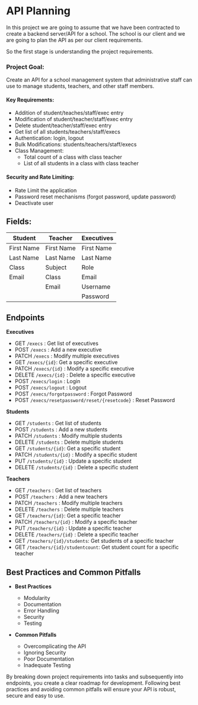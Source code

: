 # API Planning

In this project we are going to assume that we have been contracted to create a backend server/API for a school. The school is our client and we are going to plan the API as per our client requirements. 

So the first stage is understanding the project requirements.

### Project Goal: 
Create an API for a school management system that administrative staff can use to manage students, teachers, and other staff members.

#### Key Requirements:
- Addition of student/teaches/staff/exec entry
- Modification of student/teacher/staff/exec entry
- Delete student/teacher/staff/exec entry
- Get list of all students/teachers/staff/execs
- Authentication: login, logout
- Bulk Modifications: students/teachers/staff/execs
- Class Management:
    - Total count of a class with class teacher
    - List of all students in a class with class teacher

#### Security and Rate Limiting:
- Rate Limit the application
- Password reset mechanisms (forgot password, update password)
- Deactivate user

## Fields:

| Student       | Teacher       | Executives        | 
|---------------|---------------|-------------------|
| First Name    | First Name    | First Name        |
| Last Name     | Last Name     | Last Name         |
| Class         | Subject       | Role              |
| Email         | Class         | Email             |
|               | Email         | Username          |
|               |               | Password          |

## Endpoints

**Executives**
- GET `/execs` : Get list of executives
- POST `/execs` : Add a new executive
- PATCH `/execs` : Modify multiple executives
- GET `/execs/{id}`: Get a specific executive
- PATCH `/execs/{id}` : Modify a specific executive
- DELETE `/execs/{id}` : Delete a specific executive
- POST `/execs/login` : Login
- POST `/execs/logout` : Logout
- POST `/execs/forgotpassword` : Forgot Password
- POST `/execs/resetpassword/reset/{resetcode}` : Reset Password

**Students**
- GET `/students` : Get list of students
- POST `/students` : Add a new students
- PATCH `/students` : Modify multiple students
- DELETE `/students` : Delete multiple students
- GET `/students/{id}`: Get a specific student
- PATCH `/students/{id}` : Modify a specific student
- PUT `/students/{id}` : Update a specific student
- DELETE `/students/{id}` : Delete a specific student


**Teachers**
- GET `/teachers` : Get list of teachers
- POST `/teachers` : Add a new teachers
- PATCH `/teachers` : Modify multiple teachers
- DELETE `/teachers` : Delete multiple teachers
- GET `/teachers/{id}`: Get a specific teacher
- PATCH `/teachers/{id}` : Modify a specific teacher
- PUT `/teachers/{id}` : Update a specific teacher
- DELETE `/teachers/{id}` : Delete a specific teacher
- GET `/teachers/{id}/students`: Get students of a specific teacher
- GET `/teachers/{id}/studentcount`: Get student count for a specific teacher


## Best Practices and Common Pitfalls

- **Best Practices**
    - Modularity
    - Documentation
    - Error Handling
    - Security
    - Testing

- **Common Pitfalls**
    - Overcomplicating the API
    - Ignoring Security
    - Poor Documentation
    - Inadequate Testing

By breaking down project requirements into tasks and subsequently into endpoints, you create a clear roadmap for development. Following best practices and avoiding common pitfalls will ensure your API is robust, secure and easy to use.